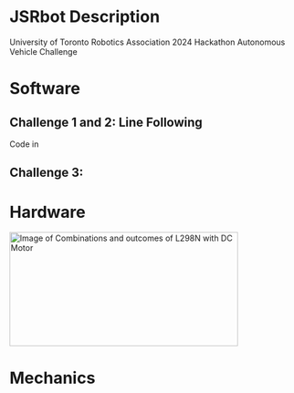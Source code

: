 # JSRbot Description
University of Toronto Robotics Association 2024 Hackathon Autonomous Vehicle Challenge

# Software
## Challenge 1 and 2: Line Following
Code in 
## Challenge 3: 

# Hardware
<img src="https://github.com/kalashb/JSRbot/assets/66458799/32b997a0-1271-45c7-b0e1-aa0ca6f68250" alt="Image of Combinations and outcomes of L298N with DC Motor" title="Figure: Combinations and outcomes of L298N with DC Motor" width="400" height="200">

# Mechanics
